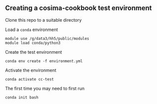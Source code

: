 ## Creating a cosima-cookbook test environment

Clone this repo to a suitable directory

Load a `conda` environment

```
module use /g/data3/hh5/public/modules
module load conda/python3
```

Create the test environment
```
conda env create -f environment.yml 
```

Activate the environment
```
conda activate cc-test
```

The first time you may need to first run
```
conda init bash
```
